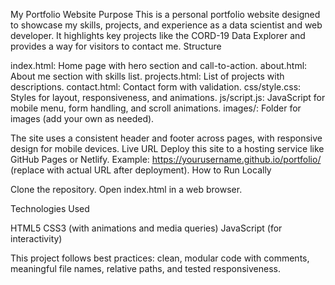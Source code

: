 My Portfolio Website
Purpose
This is a personal portfolio website designed to showcase my skills, projects, and experience as a data scientist and web developer. It highlights key projects like the CORD-19 Data Explorer and provides a way for visitors to contact me.
Structure

index.html: Home page with hero section and call-to-action.
about.html: About me section with skills list.
projects.html: List of projects with descriptions.
contact.html: Contact form with validation.
css/style.css: Styles for layout, responsiveness, and animations.
js/script.js: JavaScript for mobile menu, form handling, and scroll animations.
images/: Folder for images (add your own as needed).

The site uses a consistent header and footer across pages, with responsive design for mobile devices.
Live URL
Deploy this site to a hosting service like GitHub Pages or Netlify. Example: https://yourusername.github.io/portfolio/ (replace with actual URL after deployment).
How to Run Locally

Clone the repository.
Open index.html in a web browser.

Technologies Used

HTML5
CSS3 (with animations and media queries)
JavaScript (for interactivity)

This project follows best practices: clean, modular code with comments, meaningful file names, relative paths, and tested responsiveness.